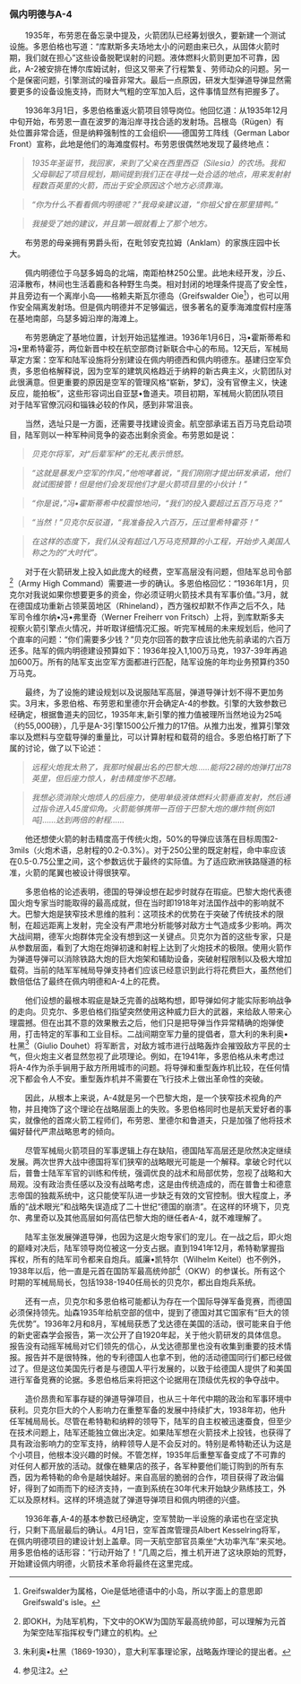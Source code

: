 ### 佩内明德与A-4

　　1935年，布劳恩在备忘录中提及，火箭团队已经筹划很久，要新建一个测试设施。多恩伯格也写道：“库默斯多夫场地太小的问题由来已久，从固体火箭时期，我们就在担心”这些设备脱靶误射的问题。液体燃料火箭则更加不可靠，因此，A-2被安排在博尔库姆试射，但这又带来了行程繁复、劳师动众的问题。另一个是保密问题，引擎测试的噪音非常大。最后一点原因，研发大型弹道导弹显然需要更多的设备设施支持，而财大气粗的空军加入后，这件事情显然有把握多了。

　　1936年3月1日，多恩伯格重返火箭项目领导岗位。他回忆道：从1935年12月中旬开始，布劳恩一直在波罗的海沿岸寻找合适的发射场。吕根岛（Rügen）有处位置非常合适，但是纳粹强制性的工会组织——德国劳工阵线（German Labor Front）宣称，此地是他们的海滩度假村。布劳恩很偶然地发现了最终地点：

> *1935年圣诞节，我回家，来到了父亲在西里西亞（Silesia）的农场。我和父母聊起了项目规划，期间提到我们正在寻找一处合适的地点，用来发射射程数百英里的火箭，而出于安全原因这个地方必须靠海。*

> *“你为什么不看看佩内明德呢？”我母亲建议道，“你祖父曾在那里猎鸭。”*

> *我接受了她的建议，并且第一眼就看上了那个地方。*

　　布劳恩的母亲拥有男爵头衔，在毗邻安克拉姆（Anklam）的家族庄园中长大。

　　佩内明德位于乌瑟多姆岛的北端，南距柏林250公里。此地未经开发，沙丘、沼泽散布，林间也生活着鹿和各种野生鸟类。相对封闭的地理条件提高了安全性，并且旁边有一个离岸小岛——格赖夫斯瓦尔德岛（Greifswalder Oie[^1]），也可以用作安全隔离发射场。但是佩内明德并不足够偏远，很多著名的夏季海滩度假村座落在基地南部，乌瑟多姆沿岸的海滩上。

　　布劳恩确定了基地位置，计划开始迅猛推进。1936年1月6日，冯•霍斯蒂希和冯•里希特霍芬，两位新晋中校在航空部商讨新联合中心的布局。12天后，军械局草定方案：空军和陆军设施将分别建设在佩内明德西和佩内明德东。基建归空军负责，多恩伯格解释说，因为空军的建筑风格趋近于纳粹的新古典主义，火箭团队对此很满意。但更重要的原因是空军的管理风格“崭新，梦幻，没有官僚主义，快速反应，能拍板”，这些形容词出自亚瑟•鲁道夫。项目初期，军械局火箭团队项目对于陆军官僚沉闷和锱铢必较的作风，感到非常沮丧。

　　当然，选址只是一方面，还需要寻找建设资金。航空部承诺五百万马克启动项目，陆军则以一种军种间竞争的姿态出剩余资金。布劳恩如是说：

> *贝克尔将军，对“后辈军种”的无礼表示愤怒。*

> *“这就是暴发户空军的作风，”他咆哮着说，“我们刚刚才提出研发承诺，他们就试图接管！但是他们会发现他们才是火箭项目里的小伙计！”*

> *“你是说，”冯•霍斯蒂希中校震惊地问，“我们的投入要超过五百万马克？”*

> *“当然！”贝克尔反驳道，“我准备投入六百万，压过里希特霍芬！”*

> *在这样的态度下，我们从没有超过八万马克预算的小工程，开始步入美国人称之为的“大时代”。*

　　对于在火箭研发上投入如此庞大的经费，空军高层没有问题，但陆军总司令部[^2]（Army High Command）需要进一步的确认。多恩伯格回忆：“1936年1月，贝克尔对我说如果你想要更多的资金，你必须证明火箭技术具有军事价值。”3月，就在德国成功重新占领莱茵地区（Rhineland），西方强权却默不作声之后不久，陆军司令维尔纳•冯•弗里奇（Werner Freiherr von Fritsch）上将，到库默斯多夫视察火箭引擎点火情况，并听取详细情况汇报。听完军械局的未来规划后，他问了个直率的问题：“你们需要多少钱？”贝克尔回答的数字应该比他先前承诺的六百万还多。陆军的佩内明德建设预算如下：1936年投入1,100万马克，1937-39年再追加600万。所有的陆军支出空军方面都进行匹配，陆军设施的年均业务预算约350万马克。

　　最终，为了设施的建设规划以及说服陆军高层，弹道导弹计划不得不更加务实。3月末，多恩伯格、布劳恩和里德尔开会确定A-4的参数。引擎的大致参数已经确定，根据鲁道夫的回忆，1935年末,新引擎的推力值被理所当然地设为25吨（约55,000磅），几乎是A-3引擎1500公斤推力的17倍。从推力出发，推算引擎效率以及燃料与空载导弹的重量比，可以计算射程和载荷的组合。多恩伯格打断了下属的讨论，做了以下论述：

> *远程火炮我太熟了，我那时候最出名的巴黎大炮……能将22磅的炮弹打出78英里，但后座力惊人，射击精度惨不忍睹。*

> *我想必须消除火炮烦人的后座力，使用单级液体燃料火箭垂直发射，然后通过指令进入45度仰角。火箭能够携带一百倍于巴黎大炮的爆炸物[例如1吨]……达到两倍的射程……*

　　他还想使火箭的射击精度高于传统火炮，50%的导弹应该落在目标周围2-3mils（火炮术语，总射程的0.2-0.3%）。对于250公里的既定射程，命中率应该在0.5-0.75公里之间，这个参数远优于最终的实际值。为了适应欧洲铁路隧道的标准，火箭的尾翼也被设计得很狭窄。

　　多恩伯格的论述表明，德国的导弹设想在起步时就存在瑕疵。巴黎大炮代表德国火炮专家当时能取得的最高成就，但在当时即1918年对法国作战中的影响就不大。巴黎大炮是狭窄技术思维的胜利：这项技术的优势在于突破了传统技术的限制，在超远距离上发射，完全没有严肃地分析能够对敌方士气造成多少影响。两次大战间期，德军火炮群体完全没有想到这一关键点。贝克尔为首的这些专家，只是从参数层面，看到了大炮在炮弹初速和射程上达到了火炮技术的极限。使用火箭作为弹道导弹可以消除铁路大炮的巨大炮架和辅助设备，突破射程限制以及极大增加载荷。当前的陆军军械局导弹支持者们应该已经意识到此行将花费巨大，虽然他们数倍低估了最终在佩内明德和A-4上的花费。

　　他们设想的最根本瑕疵是缺乏完善的战略构想，即导弹如何才能实际影响战争的走向。贝克尔、多恩伯格们指望突然使用这种威力巨大的武器，来给敌人带来心理震撼。但在出其不意的效果散去之后，他们只是把导弹当作异常精确的炮弹使用，打击特定的军事和工业目标。二战间期空军力量的提倡者，意大利的朱利奥•杜黑[^3]（Giulio Douhet）将军断言，对敌方城市进行战略轰炸会摧毁敌方平民的士气，但火炮主义者显然忽视了此项理论。例如，在1941年，多恩伯格从未考虑过将A-4作为杀手锏用于敌方所用城市的问题。将导弹和重型轰炸机比较，在任何情况下都会令人不安。重型轰炸机并不需要在飞行技术上做出革命性的突破。

　　因此，从根本上来说，A-4就是另一个巴黎大炮，是一个狭窄技术视角的产物，并且掩饰了这个理论在战略层面上的失败。多恩伯格同时也是航天爱好者的事实，就像他的首席火箭工程师们，布劳恩、里德尔和鲁道夫，只是加强了他将技术偏好替代严肃战略思考的倾向。

　　尽管军械局火箭项目的军事逻辑上存在缺陷，德国陆军高层还是欣然决定继续发展。两次世界大战中德国将军们狭窄的战略眼光可能是一个解释。拿破仑时代以后，普鲁士陆军军官的训练和传统，强调优良的战术和局部优势，忽视了战略和大局观。没有政治责任感以及没有战略考虑，这是由传统造成的，而在普鲁士和德意志帝国的独裁系统中，这只能使军队进一步缺乏有效的文官控制。很大程度上，矛盾的“战术眼光”和战略失误造成了二十世纪“德国的崩溃”。在这样的环境下，贝克尔、弗里奇以及其他高层如何高估巴黎大炮的继任者A-4，就不难理解了。

　　陆军主张发展弹道导弹，也因为这是火炮专家们的宠儿。在一战之后，即火炮的巅峰对决后，陆军领导岗位被这一分支占据。直到1941年12月，希特勒掌握指挥权，所有的陆军司令都来自炮兵。威廉•凯特尔（Wilhelm Keitel）也不例外，1938年以后，他一直是元首在国防军最高统帅部[^4]（OKW）的参谋长。所有这个时期的军械局局长，包括1938-1940任局长的贝克尔，都出自炮兵系统。

　　还有一点，贝克尔和多恩伯格可能都认为存在一个国际导弹军备竞赛，而德国必须保持领先。灿森1935年给航空部的信中，提到了德国对其它国家有“巨大的领先优势”。1936年2月和8月，军械局获悉了戈达德在美国的活动，很可能来自于他的新史密森学会报告，第一次公开了自1920年起，关于他火箭研发的具体信息。报告没有动摇军械局对它们领先的信心，从戈达德那里也没有收集到重要的技术情报。报告并不是很特殊，他的专利德国人也拿不到，他的活动德国同行们都已经做过了。但是这位美国先行者是与德国人平行发展的，以致于给德国人提供了和美国进行军备竞赛的论据。多恩伯格后来将把这个论据用在顶级优先权的争夺战中。

　　造价昂贵和军事存疑的弹道导弹项目，也从三十年代中期的政治和军事环境中获利。贝克尔巨大的个人影响力在重整军备的发展中持续扩大，1938年初，他升任军械局局长。尽管在希特勒和纳粹的领导下，陆军的自主权被迅速蚕食，但至少在技术问题上，陆军还能独立做出决定。如果陆军想在火箭技术上投钱，也获得了具有政治影响力的空军支持，纳粹领导人是不会反对的。特别是希特勒还认为这是个小项目，他根本没兴趣的时候。不管怎样，1935年后重整军备变成了不可靠的对任何人都开放的活动。就像在糖果店的孩子，各军种要他们能订购到的所有东西，因为希特勒的命令是越快越好。来自高层的脆弱的合作，项目获得了政治偏好，得到了如雨而下的经济支持，一直到系统在30年代末开始缺少熟练技工，外汇以及原材料。这样的环境造就了弹道导弹项目和佩内明德的兴盛。

　　1936年春,A-4的基本参数已经确定，空军赞助一半设施的承诺也在坚定执行，只剩下高层最后的确认。4月1日，空军首席管理员Albert Kesselring将军，在佩内明德项目的建设计划上盖章。同一天航空部官员乘坐“大功率汽车”来买地。用多恩伯格的话形容：“行动开始了！”几周之后，推土机开进了这块原始的荒野，开始建设佩内明德，火箭技术革命将最终在这里完成。

[^1]: Greifswalder为属格，Oie是低地德语中的小岛，所以字面上的意思即Greifswald's isle。
[^2]: 即OKH，为陆军机构，下文中的OKW为国防军最高统帅部，可以理解为元首为架空陆军指挥权专门建立的机构。
[^3]: 朱利奥•杜黑（1869-1930），意大利军事理论家，战略轰炸理论的提出者。
[^4]: 参见注2。

